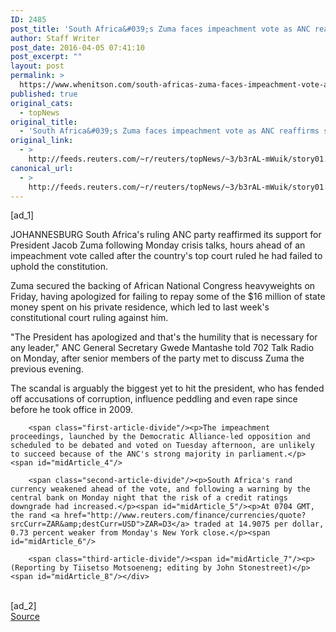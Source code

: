 ```yaml
---
ID: 2485
post_title: 'South Africa&#039;s Zuma faces impeachment vote as ANC reaffirms support'
author: Staff Writer
post_date: 2016-04-05 07:41:10
post_excerpt: ""
layout: post
permalink: >
  https://www.whenitson.com/south-africas-zuma-faces-impeachment-vote-as-anc-reaffirms-support/
published: true
original_cats:
  - topNews
original_title:
  - 'South Africa&#039;s Zuma faces impeachment vote as ANC reaffirms support'
original_link:
  - >
    http://feeds.reuters.com/~r/reuters/topNews/~3/b3rAL-mWuik/story01.htm
canonical_url:
  - >
    http://feeds.reuters.com/~r/reuters/topNews/~3/b3rAL-mWuik/story01.htm
---
```

 [ad_1]
<br><div id="articleText">
<span id="midArticle_start"/>

<span class="focusParagraph" readability="5"><p><span class="articleLocation">JOHANNESBURG</span> South Africa's ruling ANC party reaffirmed its support for President Jacob Zuma following Monday crisis talks, hours ahead of an impeachment vote called after the country's top court ruled he had failed to uphold the constitution. </p></span><span id="midArticle_0"/><p>Zuma secured the backing of African National Congress heavyweights on Friday, having apologized for failing to repay some of the $16 million of state money spent on his private residence, which led to last week's constitutional court ruling against him.</p><span id="midArticle_1"/><p>"The President has apologized and that's the humility that is necessary for any leader," ANC General Secretary Gwede Mantashe told 702 Talk Radio on Monday, after senior members of the party met to discuss Zuma the previous evening.  </p><span id="midArticle_2"/><p>The scandal is arguably the biggest yet to hit the president, who has fended off accusations of corruption, influence peddling and even rape since before he took office in 2009. </p><span id="midArticle_3"/>
        
        <span class="first-article-divide"/><p>The impeachment proceedings, launched by the Democratic Alliance-led opposition and scheduled to be debated and voted on Tuesday afternoon, are unlikely to succeed because of the ANC's strong majority in parliament.</p><span id="midArticle_4"/>
        
        <span class="second-article-divide"/><p>South Africa's rand currency weakened ahead of the vote, and following a warning by the central bank on Monday night that the risk of a credit ratings downgrade had increased.</p><span id="midArticle_5"/><p>At 0704 GMT, the rand <a href="http://www.reuters.com/finance/currencies/quote?srcCurr=ZAR&amp;destCurr=USD">ZAR=D3</a> traded at 14.9075 per dollar, 0.73 percent weaker from Monday's New York close.</p><span id="midArticle_6"/>
        
        <span class="third-article-divide"/><span id="midArticle_7"/><p> (Reporting by Tiisetso Motsoeneng; editing by John Stonestreet)</p><span id="midArticle_8"/></div>
<br>[ad_2]
<br><a href="http://feeds.reuters.com/~r/reuters/topNews/~3/b3rAL-mWuik/story01.htm">Source </a>